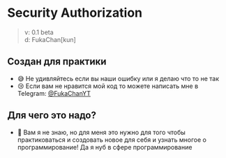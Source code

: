 # Security Authorization
> v: 0.1 beta  
> d: FukaChan[kun]

## Создан для практики
* 😅 Не удивляйтесь если вы наши ошибку или я делаю что то не так
* 😢 Если вам не нравится мой код то можете написать мне в Telegram: [@FukaChanYT](https://t.me/FukaChanYT)

## Для чего это надо?
* 🦋 Вам я не знаю, но для меня это нужно для того чтобы практиковаться и создовать новое для себя и узнать многое о программирование! Да я нуб в сфере программирование
